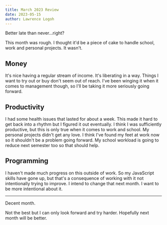 ```yaml
---
title: March 2023 Review
date: 2023-05-15
author: Lawrence Logoh
---
```


Better late than never...right?

This month was rough. I thought it'd be a piece of cake to handle school, work and personal projects. 
It wasn't.

## Money
It's nice having a regular stream of income. It's liberating in a way. Things I want to try out or buy don't seem out of reach. I've been winging it when it comes to management though, so I'll be taking it more seriously going forward. 

## Productivity
I had some health issues that lasted for about a week. This made it hard to get back into a rhythm but I figured it out eventually.
I think I was sufficiently productive, but this is only true when it comes to work and school.
My personal projects didn't get any love. I think I've found my feet at work now so it shouldn't be a problem going forward. My school workload is going to reduce next semester too so that should help.

## Programming
I haven't made much progress on this outside of work. So my JavaScript skills have gone up, but that's a consequence of working with it not intentionally trying to improve. I intend to change that next month. I want to be more intentional about it. 

---

Decent month.

Not the best but I can only look forward and try harder.
Hopefully next month will be better. 
